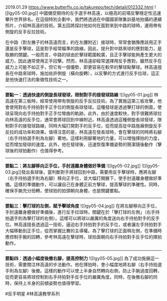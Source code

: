 2019.01.29
https://www.butterfly.co.jp/takurepo/tech/detail/012332.html
![[lgy05-00.jpg]]
中國備受期待的左手選手林高遠，以極高的前場反擊穩定性迅速攀升世界排名。​在這個特別企劃中，我們將透過在中國國家隊集訓基地拍攝的連續照片，介紹林高遠的技術。​第五回將探討他如何在面對來到中路的球時，運用帶有側旋的反手反拉技術。

在中路（對左撇子的林高遠而言，約在左腰附近）接球時，常常會猶豫應該用正手還是反手擊球，這是對手經常瞄準的路線。因此，提升對中路來球的應對能力，是取勝的關鍵。​一般而言，中路的球由於擊球範圍較廣，且正手擊球能夠產生更大的威力，因此通常使用正手回擊。然而，林高遠卻經常選擇用反手應對。​雖然反手在威力上可能不如正手，但它有一個優勢，即更容易在較早的擊球點擊球。​林高遠擅長在中路來球時，施加些許側旋（橫向旋轉），以反擊的方式進行反手拉球，這正是他快速打法的象徵性技術之一。

---

**要點一：透過快速的側旋長球發球，限制對手的接發球路線**
![[lgy05-01.jpg]]
林高遠在第三板時，經常使用帶有側旋的反手反拉技術。為了實施這第三板攻擊，他會使用對右手持拍對手正手位的側旋長球發球。​這種發球是透過擊打球的側面，使球呈現向右手持拍對手正手位彎曲的軌跡。​此外，由於速度較快，對手很難將球拉向林高遠的反手位，通常會將球回到中線附近。​林高遠透過這種側旋長球發球，限制對手的接發球路線，同時大幅打開對手的反手位，從而提高從中路施展側旋反手反拉的成功率和效果。​值得注意的是，林高遠在發長球時，會在擊球的同時將右腳（右手持拍選手則為左腳）著地。這樣利用腳著地的力量，可以增強揮拍的力度，從而增加發球的速度。​此外，他在發球後，迅速恢復準備姿勢的簡潔隨後動作（擊球後的球拍動作）也值得參考。​

---

**要點二：將左腳移向正手位，手肘遠離身體做好準備**
![[lgy05-02.jpg]]
![[lgy05-03.jpg]]發出長球後，當判斷對手將球回到中路，需要用反手擊球時，應將左腳（右手持拍選手則為右腳）移向正手位，並大幅打開腋下，使手肘遠離身體做好準備。​這樣的準備動作，可以讓自己在身體正前方擊球，提高擊球的準確性。​同時，確保手腕充分扭轉，使球拍的拍頭朝向身體，也是關鍵要點。

---

**要點三：擊打球的左側，賦予擊球角度**
![[lgy05-04.jpg]]
在將左腳移向正手位，手肘遠離身體做好準備後，進行反手拉球時，關鍵在於「擊打球的左側」（右手持拍選手則為擊打球的右側）。​這樣可以將球以嚴厲的角度送向右手持拍對手的反手位。​林高遠擅長透過這一技術，逼迫右手持拍對手的反手位，或者讓左手持拍對手大幅移動到正手位，從而掌握比賽的主導權。​為了擊打球的正面稍左側，在準備時應控制手腕的回轉，參考林高遠在擊球時，球拍面朝向右手持拍對手反手位的揮拍動作。

---

**要點四：透過小幅度後撤右腳，提高控制力**
![[lgy05-05.jpg]]
為了成功施展這一技術，需要關注林高遠的步法動作。他在揮拍時，會小幅度地將右腳（右手持拍選手則為左腳）後撤。​這樣的動作可以使上半身自然轉向右側，防止手腕過度回轉，從而更容易將球控制到右手持拍對手反手位的嚴厲角度。​同時，在後撤右腳的同時，保持上半身的前傾姿勢也值得學習。

#反手明星 #林高遠教學系列 